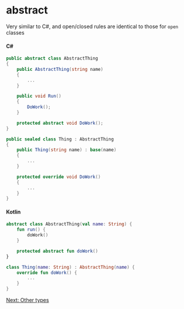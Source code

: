 # abstract
Very similar to C#, and open/closed rules are identical to those for `open` classes

#### C#
```csharp
public abstract class AbstractThing
{
    public AbstractThing(string name)
    {
        ...
	}

    public void Run()
    {
        DoWork();
    }

    protected abstract void DoWork();
}

public sealed class Thing : AbstractThing
{
    public Thing(string name) : base(name)
	{
	    ...
	}

	protected override void DoWork()
	{
	    ...
	}
}
```

#### Kotlin
```kotlin
abstract class AbstractThing(val name: String) {
    fun run() {
        doWork()
	}

    protected abstract fun doWork()
}

class Thing(name: String) : AbstractThing(name) {
    override fun doWork() {
        ...
	}
}
```

[Next: Other types](04-00-other-types.md)
